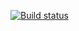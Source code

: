[![Build status](https://ci.appveyor.com/api/projects/status/cqs7oau48ia43ous?svg=true)](https://ci.appveyor.com/project/doremifamiredo/mbank)
